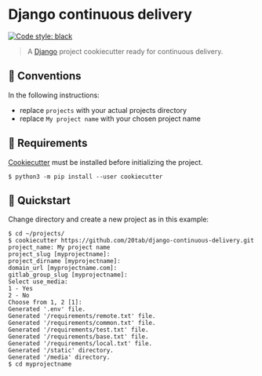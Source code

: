 # Django continuous delivery

[![Code style: black](https://img.shields.io/badge/code%20style-black-000000.svg)](https://github.com/python/black)

> A [Django](https://docs.djangoproject.com) project cookiecutter ready for continuous delivery.

## 📝 Conventions

In the following instructions:

- replace `projects` with your actual projects directory
- replace `My project name` with your chosen project name

## 🧩 Requirements

[Cookiecutter](https://cookiecutter.readthedocs.io) must be installed before initializing the project.

```console
$ python3 -m pip install --user cookiecutter
```

## 🚀️ Quickstart

Change directory and create a new project as in this example:

```console
$ cd ~/projects/
$ cookiecutter https://github.com/20tab/django-continuous-delivery.git
project_name: My project name
project_slug [myprojectname]:
project_dirname [myprojectname]:
domain_url [myprojectname.com]:
gitlab_group_slug [myprojectname]:
Select use_media:
1 - Yes
2 - No
Choose from 1, 2 [1]:
Generated '.env' file.
Generated '/requirements/remote.txt' file.
Generated '/requirements/common.txt' file.
Generated '/requirements/test.txt' file.
Generated '/requirements/base.txt' file.
Generated '/requirements/local.txt' file.
Generated '/static' directory.
Generated '/media' directory.
$ cd myprojectname
```
